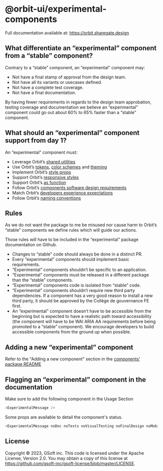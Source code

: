 # @orbit-ui/experimental-components

Full documentation available at: https://orbit.sharegate.design

## What differentiate an “experimental” component from a “stable” component?
Contrary to a “stable” component, an “experimental” component may:
- Not have a final stamp of approval from the design team.
- Not have all its variants or usecases defined.
- Not have a complete test coverage.
- Not have a final documentation.

By having fewer requirements in regards to the design team approbation, testing coverage and documentation we believe an “experimental” component could go out about 60% to 65% faster than a “stable” component.

## What should an “experimental” component support from day 1?
An “experimental” component must:
- Leverage Orbit’s [shared utilities](https://github.com/gsoft-inc/sg-orbit/tree/master/packages/components/src/shared/src)
- Use Orbit’s [tokens](https://orbit.sharegate.design/?path=/docs/tokens--page), [color schemes](https://orbit.sharegate.design/?path=/docs/color-schemes--page) and [theming](https://orbit.sharegate.design/?path=/docs/theming--page)
- Implement Orbit’s [style props](https://orbit.sharegate.design/?path=/docs/style-props--page)
- Support Orbit’s [responsive styles](https://orbit.sharegate.design/?path=/docs/responsive-styles--page)
- Support Orbit’s [as function](https://orbit.sharegate.design/?path=/docs/as--page)
- Follow Orbit’s [components software design requirements](https://github.com/gsoft-inc/sg-orbit/tree/master/packages/components#design)
- Match Orbit’s [developers experience expectations](https://github.com/gsoft-inc/sg-orbit/tree/master/packages/components#developer-experience)
- Follow Orbit’s [naming conventions](https://github.com/gsoft-inc/sg-orbit/tree/master/packages/components#component-props-naming)

## Rules
As we do not want the package to me be misused nor cause harm to Orbit’s “stable” components we define rules which will guide our actions.

Those rules will have to be included in the “experimental” package documentation on Github.

- Changes to “stable” code should always be done in a distinct PR.
- Every “experimental” components should implement basic requirements.
- “Experimental” components shouldn’t be specific to an application.
- “Experimental” components must be released in a different package than the “stable” components.
- “Experimental” components code is isolated from “stable” code.
- “Experimental” components shouldn’t require new third party dependencies. If a component has a very good reason to install a new third party, it should be approved by the Collège de gouvernance FE first.
- An “experimental” component doesn’t have to be accessible from the beginning but is expected to have a realistic path toward accessibility (the component will have to be WAI ARIA AA requirements before being promoted to a “stable” component). We encourage developers to build accessible components from the ground up when possible.

## Adding a new “experimental” component

Refer to the "Adding a new component" section in the [components' package README](https://github.com/gsoft-inc/sg-orbit/tree/master/packages/components#add-a-new-component)

## Flagging an “experimental” component in the documentation

Make sure to add the following component in the Usage Section

```js
<ExperimentalMessage />
```
Some props are available to detail the component's status.

```js
<ExperimentalMessage noDoc noTests noVisualTesting noFinalDesign noMobileSupport />
```

## License

Copyright © 2023, GSoft inc. This code is licensed under the Apache License, Version 2.0. You may obtain a copy of this license at https://github.com/gsoft-inc/gsoft-license/blob/master/LICENSE.
